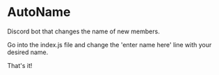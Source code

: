 # AutoName
Discord bot that changes the name of new members. 

Go into the index.js file and change the 'enter name here' line with your desired name. 

That's it! 
